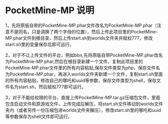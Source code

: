 # PocketMine-MP 说明
1，先将原版自带的PocketMine-MP.phar文件改名为PocketMnie-MP.phar（注意不是同名，只是调换了两个字母的位置），然后上传此项目里的PocketMine-MP.phar文件到根目录，然后上传start.sh到worlds文件夹并赋权777，修改start.sh里的变量保存后即可运行。


2，对于不让上传文件的平台，例如bbn,先将原版自带PocketMine-MP.phar改名为PocketMnie-MP.phar,然后在根目录新建一个文件，复制此项目里的PocketMine-MP.phar文件里的所有内容粘贴,保存文件类型为php，保存文件名为PocketMine-MP.phar，再进入worlds文件夹新建一个文件，复制start.sh里面的所有内容粘贴，修改自己的哪吒和uuid等参数，保存文件类型为shell，保存文件名为start.sh，然后赋权777即可运行。


3，对于不能给权限的平台，直接上传PocketMine-MP.tar.gz压缩包文件，里面包含启动文件和原游戏文件，上传完成后解压，将start.sh文件移动到worlds文件夹内（或者另传一份压缩包进worlds文件夹解压），修改start.sh里的哪吒和uuid等参数保存为shell文件即可运行。
